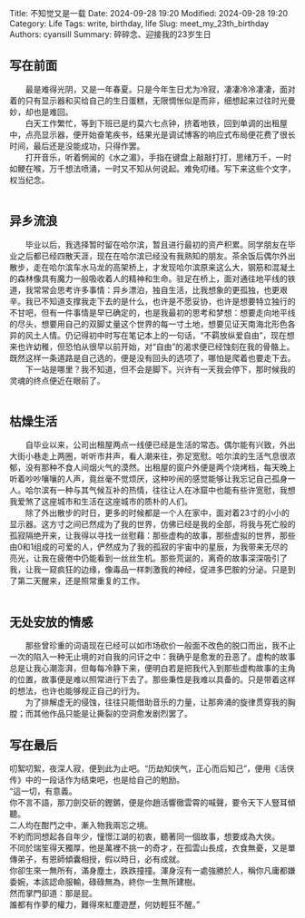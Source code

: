 Title: 不知觉又是一载
Date: 2024-09-28 19:20
Modified: 2024-09-28 19:20
Category: Life
Tags: write, birthday, life
Slug: meet_my_23th_birthday
Authors: cyansill
Summary: 碎碎念、迎接我的23岁生日 

## 写在前面
   
&emsp;&emsp;最是难得光阴，又是一年春夏。只是今年生日尤为冷寂，凄凄冷冷凄凄，面对着的只有显示器和买给自己的生日蛋糕，无限惆怅似是而非，细想起来过往时光曼妙，却也是难回。  
&emsp;&emsp;白天工作繁忙，等到下班已是约莫六七点钟，挤着地铁，回到单调的出租屋中，点亮显示器，便开始奋笔疾书，结果光是调试博客的响应式布局便花费了很长时间，最后还是没能成功，只得作罢。  
&emsp;&emsp;打开音乐，听着惘闻的《水之湄》，手指在键盘上敲敲打打，思绪万千，一时如鲠在喉，万千想法喷涌，一时又不知从何说起。难免叨绪。写下来这些个文字，权当纪念。  
<br />

## 异乡流浪
&emsp;&emsp;毕业以后，我选择暂时留在哈尔滨，暂且进行最初的资产积累。同学朋友在毕业之后都已经四散天涯，现在在哈尔滨已经没有我熟知的朋友。茶余饭后偶尔外出散步，走在哈尔滨车水马龙的高架桥上，才发现哈尔滨原来这么大，钢筋和混凝土的森林像具有魔力一般吸收着人的精神和生命。驻足在桥上，面对通往地平线的铁道，我常常会思考许多事情：异乡漂泊，独自生活，比我想象的更孤独，也更艰辛。我已不知道支撑我走下去的是什么，也许是不愿妥协，也许是想要特立独行的不甘吧，但有一件事情是早已确定的，也是我最初的思考和梦想：想要走向地平线的尽头，想要用自己的双脚丈量这个世界的每一寸土地，想要见证天南海北形色各异的风土人情。仍记得初中时写在笔记本上的一句话，“不羁放纵爱自由”，现在想来也许幼稚，但恐怕从很早以前开始，对“自由”的渴求便已经蚀刻在我的骨骼上。既然这样一条道路是自己选的，便是没有回头的选项了，哪怕是爬着也要走下去。
&emsp;&emsp;下一站是哪里？我不知道，但不会是脚下。兴许有一天我会停下，那时候我的灵魂的终点便近在眼前了。  
<br/>

## 枯燥生活
&emsp;&emsp;自毕业以来，公司出租屋两点一线便已经是生活的常态。偶尔能有兴致，外出大街小巷走上两圈，听听市井声，看人潮来往，弥足宽慰。哈尔滨的生活气息很浓郁，没有那种不食人间烟火气的漠然。出租屋的窗户外便是两个烧烤档，每天晚上听着吵吵嚷嚷的人声，竟丝毫不觉烦厌，这种吵闹的感觉能够让我忘记自己孤身一人。哈尔滨有一种与其气候互补的热情，往往让人在冰窟中也能有些许宽慰，我想我爱煞了这座城市和生活在这座城市的质朴的人们。  
&emsp;&emsp;除了外出散步的时日，更多的时候都是一个人在家中，面对着23寸的小小的显示器。这方寸之间已然成为了我的世界，仿佛已经是我的全部，将我与死亡般的孤寂隔绝开来，让我得以寻找一丝慰藉：那些虚构的故事，那些虚拟的世界，那些由0和1组成的可爱的人，俨然成为了我的孤寂的宇宙中的星辰，为我带来无尽的亮光，让我在疲倦中仍能看到一丝丝生机。那些荒诞的，离奇的故事深深吸引了我，让我一窥疯狂的边缘，像毒品一样刺激我的神经，促进多巴胺的分泌。只是到了第二天醒来，还是照常重复的工作。  
<br/>

## 无处安放的情感
&emsp;&emsp;那些曾珍重的词语现在已经可以如市场砍价一般面不改色的脱口而出，我不止一次的陷入一种无止境的对自我的问讦之中：我确乎是愈发的丑恶了。虚构的故事总是让我心潮澎湃，但每每冷静下来，便明白若是把我代入到那些虚构故事的主角的位置，故事便是难以照常进行下去了。那些秉性是我难以具备的。只是带着这样的想法，也许也能够规正自己的行为。  
&emsp;&emsp;为了排解虚无的侵蚀，往往只能借助音乐的力量，让那奔涌的旋律贯穿我的胸膛；而其他作品只能是让撕裂的空洞愈发剧烈罢了。
<br/>

## 写在最后
叨絮叨絮，夜深人寂，便到此为止吧。“历劫知侠气，正心而后知己”，便用《活侠传》中的一段话作为结束吧，也是给自己的勉励。  
“這一切，有意義。  
你不言不語，那刀劍交斫的鏗鏘，便是你趙活響徹雲霄的喊聲，要令天下人豎耳傾聽。  
二人均在酣鬥之中，漸入物我兩忘之境。  
不約而同想起各自年少，憧憬江湖的初衷，聽著同一個故事，想要成為大俠。  
不同於瑞笙得天獨厚，他是萬裡不挑一的奇才，在孤雲山長成，衣食無憂，又是單傳弟子，有恩師傾囊相授，假以時日，必有成就。  
你卻生來一無所有，滿身塵土，跌跌撞撞。渾身沒有一處強勝於人，稱你凡庸都嫌委婉，本該認命服輸，碌碌無為，終你一生無所建樹。  
然而掌門卻道：那是屁。  
誰都有作夢的權力，難得來紅塵遊歷，何妨輕狂不醒。”
